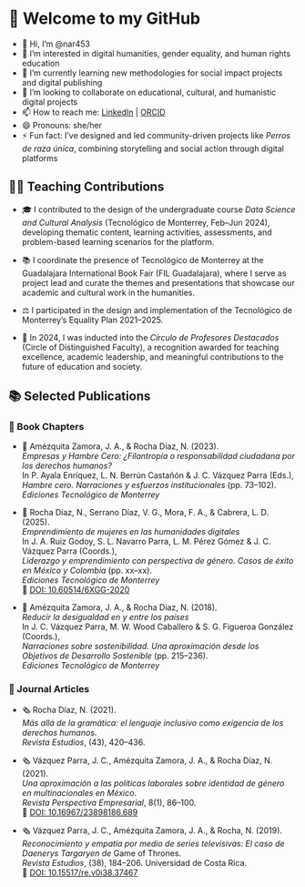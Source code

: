 # 👋 Welcome to my GitHub

- 👋 Hi, I’m @nar453  
- 👀 I’m interested in digital humanities, gender equality, and human rights education  
- 🌱 I’m currently learning new methodologies for social impact projects and digital publishing  
- 💞️ I’m looking to collaborate on educational, cultural, and humanistic digital projects  
- 📫 How to reach me: [LinkedIn](https://www.linkedin.com/in/natstudio2104/) | [ORCID](https://orcid.org/0000-0002-6374-108X)  
- 😄 Pronouns: she/her  
- ⚡ Fun fact: I’ve designed and led community-driven projects like *Perros de raza única*, combining storytelling and social action through digital platforms

## 🧑‍🏫 Teaching Contributions

- 🎓 I contributed to the design of the undergraduate course *Data Science and Cultural Analysis* (Tecnológico de Monterrey, Feb–Jun 2024), developing thematic content, learning activities, assessments, and problem-based learning scenarios for the platform.

- 📚 I coordinate the presence of Tecnológico de Monterrey at the Guadalajara International Book Fair (FIL Guadalajara), where I serve as project lead and curate the themes and presentations that showcase our academic and cultural work in the humanities.

- ⚖️ I participated in the design and implementation of the Tecnológico de Monterrey’s Equality Plan 2021–2025.

- 🏅 In 2024, I was inducted into the *Círculo de Profesores Destacados* (Circle of Distinguished Faculty), a recognition awarded for teaching excellence, academic leadership, and meaningful contributions to the future of education and society.


## 📚 Selected Publications

### 📘 Book Chapters

- 📖 Amézquita Zamora, J. A., & Rocha Díaz, N. (2023).  
  *Empresas y Hambre Cero: ¿Filantropía o responsabilidad ciudadana por los derechos humanos?*  
  In P. Ayala Enríquez, L. N. Berrún Castañón & J. C. Vázquez Parra (Eds.),  
  *Hambre cero. Narraciones y esfuerzos institucionales* (pp. 73–102).  
  _Ediciones Tecnológico de Monterrey_

- 📖 Rocha Díaz, N., Serrano Díaz, V. G., Mora, F. A., & Cabrera, L. D. (2025).  
  *Emprendimiento de mujeres en las humanidades digitales*  
  In J. A. Ruiz Godoy, S. L. Navarro Parra, L. M. Pérez Gómez & J. C. Vázquez Parra (Coords.),  
  *Liderazgo y emprendimiento con perspectiva de género. Casos de éxito en México y Colombia* (pp. xx–xx).  
  _Ediciones Tecnológico de Monterrey_  
  🔗 [DOI: 10.60514/6XGG-2020](https://doi.org/10.60514/6XGG-2020)

- 📖 Amézquita Zamora, J. A., & Rocha Díaz, N. (2018).  
  *Reducir la desigualdad en y entre los países*  
  In J. C. Vázquez Parra, M. W. Wood Caballero & S. G. Figueroa González (Coords.),  
  *Narraciones sobre sostenibilidad. Una aproximación desde los Objetivos de Desarrollo Sostenible* (pp. 215–236).  
  _Ediciones Tecnológico de Monterrey_

### 📰 Journal Articles

- 🗞️ Rocha Díaz, N. (2021).  
  *Más allá de la gramática: el lenguaje inclusivo como exigencia de los derechos humanos*.  
  _Revista Estudios_, (43), 420–436.

- 🗞️ Vázquez Parra, J. C., Amézquita Zamora, J. A., & Rocha Díaz, N. (2021).  
  *Una aproximación a las políticas laborales sobre identidad de género en multinacionales en México*.  
  _Revista Perspectiva Empresarial_, 8(1), 86–100.  
  🔗 [DOI: 10.16967/23898186.689](https://doi.org/10.16967/23898186.689)

- 🗞️ Vázquez Parra, J. C., Amézquita Zamora, J. A., & Rocha, N. (2019).  
  *Reconocimiento y empatía por medio de series televisivas: El caso de Daenerys Targaryen de* Game of Thrones.  
  _Revista Estudios_, (38), 184–206. Universidad de Costa Rica.  
  🔗 [DOI: 10.15517/re.v0i38.37467](https://doi.org/10.15517/re.v0i38.37467)
